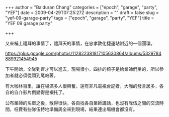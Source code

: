 +++
author = "Balduran Chang"
categories = ["epoch", "garage", "party", "YEF"]
date = 2009-04-29T07:25:27Z
description = ""
draft = false
slug = "yef-09-garage-party"
tags = ["epoch", "garage", "party", "YEF"]
title = "YEF 09 garage party"

+++


又來補上禮拜的事情了，禮拜天的事情，在忠孝敦化捷運站附近的一個圓環。

https://plus.google.com/photos/112822381817105630864/albums/5329784889921454945

下午開始，全隊到齊才可以進去，現場很小，四排的椅子是給業師們坐的，所以參加者就必須從頭到尾站著。

有大咖林百里，讓在場滿多人很興奮，還有非凡電視台記者，大咖的發言居多，各自的自介影片倒變得是襯托了。

公布業師的名單之後，散得很快，各自找各自業師講話，也沒有隊伍之間的交流時間，枉費有些隊伍特地準備周全來到現場，結果連出場機會都沒有。

